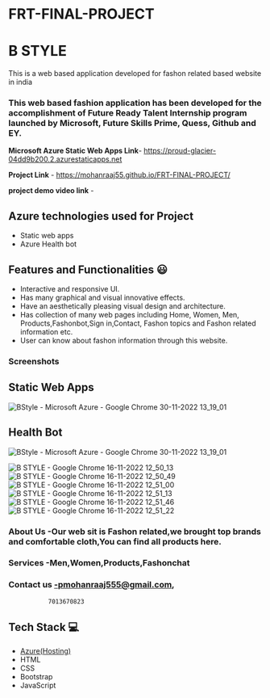 # FRT-FINAL-PROJECT
#  B STYLE 

This is a web based application developed for fashon related based website in india

### This web based fashion application has been developed for the accomplishment of Future Ready Talent Internship program launched by Microsoft, Future Skills Prime, Quess, Github and EY.

**Microsoft Azure Static Web Apps Link**- https://proud-glacier-04dd9b200.2.azurestaticapps.net

**Project Link** - https://mohanraaj55.github.io/FRT-FINAL-PROJECT/

**project demo video link** - 

## Azure technologies used for Project

- Static web apps
- Azure Health bot

## Features and Functionalities 😃

- Interactive and responsive UI.
- Has many graphical and visual innovative effects.
- Have an aesthetically pleasing visual design and architecture.
- Has collection of many web pages including Home, Women, Men, Products,Fashonbot,Sign in,Contact, Fashon topics and Fashon related information etc.
- User can know about fashon information through this website.

### Screenshots

## Static Web Apps
![BStyle - Microsoft Azure - Google Chrome 30-11-2022 13_19_01](https://user-images.githubusercontent.com/110341178/204737743-22ceed4c-6a11-4cad-8fea-6ef07ecb2dad.png)

## Health Bot
![BStyle - Microsoft Azure - Google Chrome 30-11-2022 13_19_01](https://user-images.githubusercontent.com/110341178/204738138-cf1dc0eb-4618-4a08-beef-0d1fe0a4826d.png)

![B STYLE - Google Chrome 16-11-2022 12_50_13](https://user-images.githubusercontent.com/110341178/202113784-bbf9d307-1bdc-4ff4-a4f6-d4b0d967bb4b.png)
![B STYLE - Google Chrome 16-11-2022 12_50_49](https://user-images.githubusercontent.com/110341178/202113880-0d0e4836-0fbf-4864-9c36-718a0c9f6281.png)
![B STYLE - Google Chrome 16-11-2022 12_51_00](https://user-images.githubusercontent.com/110341178/202113920-30093d76-3055-4163-962f-7b4826127d12.png)
![B STYLE - Google Chrome 16-11-2022 12_51_13](https://user-images.githubusercontent.com/110341178/202113942-15895f5b-ff32-4db0-babb-18784034a986.png)
![B STYLE - Google Chrome 16-11-2022 12_51_46](https://user-images.githubusercontent.com/110341178/202113975-95bddeff-9ab4-4cbf-838a-bf1db586e20c.png)
![B STYLE - Google Chrome 16-11-2022 12_51_22](https://user-images.githubusercontent.com/110341178/202113995-00f2fbdb-2905-4ead-aa81-98c1ae0fdfd7.png)

### About Us -Our web sit is Fashon related,we brought top brands and comfortable cloth,You can find all products here.



### Services -Men,Women,Products,Fashonchat



### Contact us -pmohanraaj555@gmail.com,
               7013670823





## Tech Stack 💻

- [Azure(Hosting)](https://azure.microsoft.com/en-in/features/azure-portal/)
- HTML
- CSS
- Bootstrap
- JavaScript
